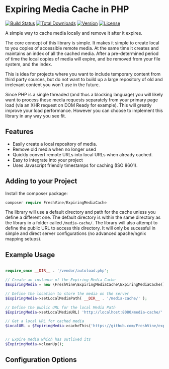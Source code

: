 # Expiring Media Cache in PHP
[![Build Status](https://travis-ci.com/FreshVine/expiring-media-cache.svg)](https://travis-ci.com/FreshVine/expiring-media-cache)
[![Total Downloads](https://poser.pugx.org/freshvine/expiringmediacache/d/total.svg)](https://packagist.org/packages/freshvine/expiringmediacache)
[![Version](https://poser.pugx.org/freshvine/expiringmediacache/v/stable.svg)](https://packagist.org/packages/freshvine/expiringmediacache)
[![License](https://poser.pugx.org/freshvine/expiringmediacache/license.svg)](https://packagist.org/packages/freshvine/expiringmediacache)  

A simple way to cache media locally and remove it after it expires.  

The core concept of this library is simple. It makes it simple to create local to you copies of accessible remote media. At the same time it creates and maintains an index of all the cached media. After a pre-determined period of time the local copies of media will expire, and be removed from your file system, and the index.

This is idea for projects where you want to include temporary content from third party sources, but do not want to build up a large repository of old and irrelevant content you won't use in the future. 

Since PHP is a single threaded (and thus a blocking language) you will likely want to process these media requests separately from your primary page load (via an XHR request on DOM Ready for example). This will greatly improve your load performance. However you can choose to implement this library in any way you see fit.  
  
## Features  

*	Easily create a local repository of media.
*	Remove old media when no longer used
*	Quickly convert remote URLs into local URLs when already cached.
*	Easy to integrate into your project
*	Uses Javascript friendly timestamps for caching (ISO 8601).


## Adding to your Project  
  
Install the composer package:  

```php
composer require FreshVine/ExpiringMediaCache
```

The library will use a default directory and path for the cache unless you define a different one. The default directory is within the same directory as the library in a folder called `/media-cache/`. The library will also attempt to define the public URL to access this directory. It will only be sucessful in simple and direct server configurations (no advanced apache/ngnix mapping setups).

  
## Example Usage  

```php

require_once __DIR__ . '/vendor/autoload.php';

// Create an instance of the Expiring Media Cache
$ExpiringMedia = new \FreshVine\ExpiringMediaCache\ExpiringMediaCache();

// Define the location to store the media on the server
$ExpiringMedia->setLocalMediaPath( __DIR__ . '/media-cache/' );

// Define the public URL for the local Media Path
$ExpiringMedia->setLocalMediaURL( 'http://localhost:8080/media-cache/' );

// Get a local URL for cached media
$LocalURL = $ExpiringMedia->cacheThis('https://github.com/FreshVine/expiring-media-cache/raw/main/test/images/');


// Expire media which has outlived its 
$ExpiringMedia->cleanUp();
```




## Configuration Options

